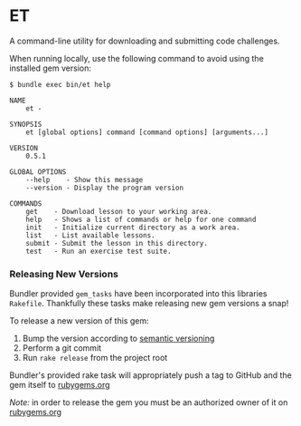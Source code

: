 # ET

A command-line utility for downloading and submitting code challenges.

When running locally, use the following command to avoid using the installed gem version:

```no-highlight
$ bundle exec bin/et help

NAME
    et -

SYNOPSIS
    et [global options] command [command options] [arguments...]

VERSION
    0.5.1

GLOBAL OPTIONS
    --help    - Show this message
    --version - Display the program version

COMMANDS
    get    - Download lesson to your working area.
    help   - Shows a list of commands or help for one command
    init   - Initialize current directory as a work area.
    list   - List available lessons.
    submit - Submit the lesson in this directory.
    test   - Run an exercise test suite.
```

### Releasing New Versions

Bundler provided `gem_tasks` have been incorporated into this libraries
`Rakefile`. Thankfully these tasks make releasing new gem versions a snap!

To release a new version of this gem:

1. Bump the version according to [semantic versioning](http://semver.org/)
2. Perform a git commit
3. Run `rake release` from the project root

Bundler's provided rake task will appropriately push a tag to GitHub and the gem
itself to [rubygems.org](https://rubygems.org)

_Note:_ in order to release the gem you must be an authorized owner of it on
[rubygems.org](https://rubygems.org)

